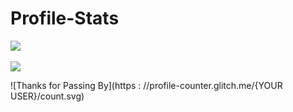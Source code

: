 # Profile-Stats


<a href="https://github.com/anuraghazra/github-readme-stats">
  <img align="center" src="https://github-readme-stats.vercel.app/api?username=VallentinDS&count_private=true&show_icons=true&theme=blue-green" />
</a>
<br></br>
<a href="https://github.com/anuraghazra/github-readme-stats">
  <img align="center" src="https://github-readme-stats.vercel.app/api/top-langs/?username=VallentinDS&langs_count=8&theme=blue-green" />
</a>

![Thanks for Passing By](https : //profile-counter.glitch.me/{YOUR USER}/count.svg)

